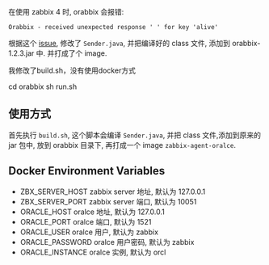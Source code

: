 在使用 zabbix 4 时, orabbix 会报错:

	Orabbix - received unexpected response ' ' for key 'alive'

根据这个 [issue](https://github.com/smartmarmot/DBforBIX/issues/62),
修改了 `Sender.java`, 并把编译好的 class 文件, 添加到 orabbix-1.2.3.jar 中.
并打成了个 image.

我修改了build.sh，没有使用docker方式

cd orabbix
sh run.sh

## 使用方式

首先执行 `build.sh`, 这个脚本会编译 `Sender.java`, 并把 class 文件,添加到原来的
jar 包中, 放到 orabbix 目录下, 再打成一个 image `zabbix-agent-oralce`.

## Docker Environment Variables

- ZBX_SERVER_HOST zabbix server 地址, 默认为 127.0.0.1
- ZBX_SERVER_PORT zabbix server 端口, 默认为 10051
- ORACLE_HOST oralce 地址, 默认为 127.0.0.1
- ORACLE_PORT oralce 端口, 默认为 1521
- ORACLE_USER oralce 用户, 默认为 zabbix
- ORACLE_PASSWORD oralce 用户密码, 默认为 zabbix
- ORACLE_INSTANCE oralce 实例, 默认为 orcl
